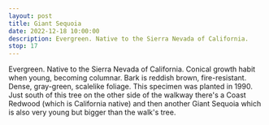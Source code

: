 ```yaml
---
layout: post
title: Giant Sequoia
date: 2022-12-18 10:00:00
description: Evergreen. Native to the Sierra Nevada of California.
stop: 17
---
```

Evergreen. Native to the Sierra Nevada of California. Conical growth habit when young, becoming columnar. Bark is reddish brown, fire-resistant. Dense, gray-green, scalelike foliage. This specimen was planted in 1990. Just south of this tree on the other side of the walkway there's a Coast Redwood (which is California native) and then another Giant Sequoia which is also very young but bigger than the walk's tree.
